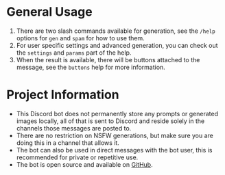 # General Usage

1. There are two slash commands available for generation, see the `/help` options for `gen` and `spam` for how to use them.
2. For user specific settings and advanced generation, you can check out the `settings` and `params` part of the help.
3. When the result is available, there will be buttons attached to the message, see the `buttons` help for more information.

# Project Information

* This Discord bot does not permanently store any prompts or generated images locally, all of that is sent to Discord and reside solely in the channels those messages are posted to.
* There are no restriction on NSFW generations, but make sure you are doing this in a channel that allows it.
* The bot can also be used in direct messages with the bot user, this is recommended for private or repetitive use.
* The bot is open source and available on [GitHub](https://github.com/BOLL7708/stabled_bot).
